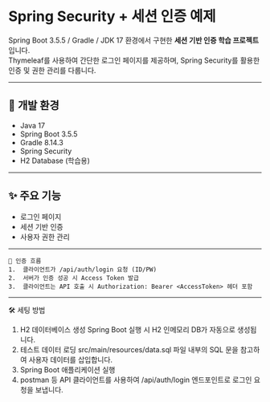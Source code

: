 # Spring Security + 세션 인증 예제

Spring Boot 3.5.5 / Gradle  / JDK 17 환경에서 구현한 **세션 기반 인증 학습 프로젝트**입니다.  
Thymeleaf를 사용하여 간단한 로그인 페이지를 제공하며, Spring Security를 활용한 인증 및 권한 관리를 다룹니다.

---

## 🚀 개발 환경

- Java 17
- Spring Boot 3.5.5
- Gradle 8.14.3
- Spring Security
- H2 Database (학습용)

---

## ✨ 주요 기능

- 로그인 페이지
- 세션 기반 인증
- 사용자 권한 관리

---

```
🔐 인증 흐름
1.	클라이언트가 /api/auth/login 요청 (ID/PW)
2.	서버가 인증 성공 시 Access Token 발급
3.	클라이언트는 API 호출 시 Authorization: Bearer <AccessToken> 헤더 포함
```

---
🛠️ 세팅 방법
1.	H2 데이터베이스 생성
Spring Boot 실행 시 H2 인메모리 DB가 자동으로 생성됩니다.
2.	테스트 데이터 로딩
src/main/resources/data.sql 파일 내부의 SQL 문을 참고하여 사용자 데이터를 삽입합니다.
3.	Spring Boot 애플리케이션 실행
4.  postman 등 API 클라이언트를 사용하여 /api/auth/login 엔드포인트로 로그인 요청을 보냅니다.

